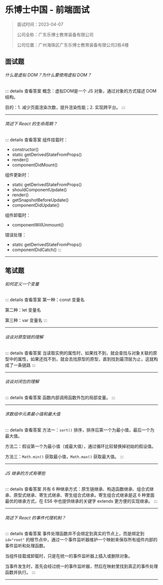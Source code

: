# 乐博士中国 - 前端面试

> 面试时间：2023-04-07
>
> 公司全称：广东乐博士教育装备有限公司
>
> 公司位置：广州海珠区广东乐博士教育装备有限公司2栋4楼

## 面试题

###### 什么是虚拟 DOM？为什么要使用虚拟 DOM？

::: details 查看答案
概念：虚拟DOM是一个 JS 对象，通过对象的方式描述 DOM 结构。

目的：1. 减少页面渲染次数，提升渲染性能；2. 实现跨平台。
:::

---

###### 简述下 React 的生命周期？

::: details 查看答案
组件挂载时：

- constructor()
- static getDerivedStateFromProps()
- render()
- componentDidMount()

组件更新时：

- static getDerivedStateFromProps()
- shouldComponentUpdate()
- render()
- getSnapshotBeforeUpdate()
- componentDidUpdate()

组件卸载时：

- componentWillUnmount()

错误处理：

- static getDerivedStateFromProps()
- componentDidCatch()
:::

---

## 笔试题

###### 如何定义一个变量

::: details 查看答案
第一种：const 变量名

第二种：let 变量名

第三种：var 变量名
:::

---

###### 谈谈对原型链的理解

::: details 查看答案
当读取实例的属性时，如果找不到，就会查找与对象关联的原型中的属性，如果还找不到，就会去找原型的原型，直到找到最顶层为止，这就构成了一条链路
:::

---

###### 谈谈对闭包的理解

::: details 查看答案
函数内部调用函数外包的局部变量。
:::

---

###### 求数组中元素最小值和最大值

::: details 查看答案
方法一：`sort()` 排序，排序后第一个为最小值，最后一个为最大值。

方法二：假设第一个为最小值（或最大值），通过循环比较替换掉初始的假设值。

方法三：`Math.min()` 获取最小值，`Math.max()` 获取最大值。
:::

---

###### JS 继承的方式有哪些

::: details 查看答案
共有 6 种继承方式：原生链继承、构造函数继承、组合式继承、原型式继承、寄生式继承、寄生组合式继承。寄生组合式继承是这 6 种里面最优的继承方式，在 ES6 中也提供继承的关键字 extends 更方便的实现继承。
:::

---

###### 简述下 React 的事件代理机制？

::: details 查看答案
事件处理函数并不会绑定到真实的节点上，而是绑定到 `id="root"` 的根节点中，通过一个事件监听器维护一个映射来保存所有组件内部的事件监听和处理函数。

当组件挂载或卸载时，只是在统一的事件监听器上插入或删除对象。

当事件发生时，首先会经过统一的事件监听器，然后在映射里找到真正的事件处理函数并执行。
:::

---
